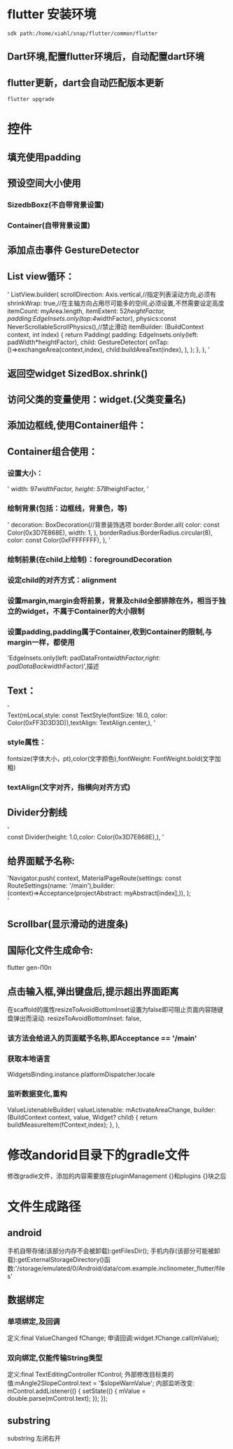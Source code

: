 # flutter 安装环境
	sdk path:/home/xiahl/snap/flutter/common/flutter
## Dart环境,配置flutter环境后，自动配置dart环境
## flutter更新，dart会自动匹配版本更新
	flutter upgrade   
# 控件
## 填充使用padding
## 预设空间大小使用
### SizedbBoxz(不自带背景设置)
### Container(自带背景设置)
## 添加点击事件 GestureDetector
## List view循环：
'
        ListView.builder(
          scrollDirection: Axis.vertical,//指定列表滚动方向,必须有
          shrinkWrap: true,//在主轴方向占用尽可能多的空间,必须设置,不然需要设定高度
          itemCount: myArea.length,
          itemExtent: 52*heightFactor,
          padding:EdgeInsets.only(top:4*widthFactor),
          physics:const NeverScrollableScrollPhysics(),//禁止滑动
          itemBuilder: (BuildContext context, int index) {
            return Padding(
              padding: EdgeInsets.only(left: padWidth*heightFactor),
              child: GestureDetector(
                onTap:()=>exchangeArea(context,index),
                child:buildAreaText(index),
              ),
            );
          },
        ),
      '  
## 返回空widget SizedBox.shrink()
## 访问父类的变量使用：widget.(父类变量名)
## 添加边框线,使用Container组件：  

## Container组合使用：
### 设置大小：
'
	width: 97*widthFactor,
        height: 578*heightFactor,
'
### 绘制背景(包括：边框线，背景色，等)
'
decoration: BoxDecoration(//背景装饰选项
	border:Border.all(
	  color: const Color(0x3D7E868E),
	  width: 1,
	),
	borderRadius:BorderRadius.circular(8),
	color: const Color(0xFFFFFFFF),
	),
'
### 绘制前景(在child上绘制)：foregroundDecoration
### 设定child的对齐方式：alignment
### 设置margin,margin会将前景，背景及child全部排除在外，相当于独立的widget，不属于Container的大小限制
### 设置padding,padding属于Container,收到Container的限制,与margin一样，都使用
'EdgeInsets.only(left: padDataFront*widthFactor,right: padDataBack*widthFactor)',描述
## Text：
'  
Text(mLocal,style: const TextStyle(fontSize: 16.0, color: Color(0xFF3D3D3D)),textAlign: TextAlign.center,),
'
### style属性：
fontsize(字体大小，pt),color(文字颜色),fontWeight: FontWeight.bold(文字加粗)
### textAlign(文字对齐，指横向对齐方式)
## Divider分割线
'  
const Divider(height: 1.0,color: Color(0x3D7E868E),),
'
## 给界面赋予名称:
'Navigator.push(
        context, MaterialPageRoute(settings: const RouteSettings(name: '/main'),builder: (context)=>Acceptance(projectAbstract: myAbstract[index],)),
    );  
'   
## Scrollbar(显示滑动的进度条)  
## 国际化文件生成命令:
flutter gen-l10n  
## 点击输入框,弹出键盘后,提示超出界面距离
在scaffold的属性resizeToAvoidBottomInset设置为false即可阻止页面内容随键盘弹出而滚动.
resizeToAvoidBottomInset: false,

### 该方法会给进入的页面赋予名称,即Acceptance == '/main'
### 获取本地语言
 WidgetsBinding.instance.platformDispatcher.locale
### 监听数据变化,重构
ValueListenableBuilder(
              valueListenable: mActivateAreaChange,
              builder: (BuildContext context, value, Widget? child) {
                return buildMeasureItem(fContext,index);
              },
            ),
# 修改andorid目录下的gradle文件
修改gradle文件，添加的内容需要放在pluginManagement {}和plugins {}块之后
# 文件生成路径
## android
手机自带存储(该部分内存不会被卸载):getFilesDir();
手机内存(该部分可能被卸载):getExternalStorageDirectory()函数:'/storage/emulated/0/Android/data/com.example.inclinometer_flutter/files'
## 数据绑定
### 单项绑定,及回调
定义:final ValueChanged<double> fChange;
申请回调:widget.fChange.call(mValue);
### 双向绑定,仅能传输String类型
定义:final TextEditingController fControl;
外部修改目标类的值:mAngle2SlopeControl.text = '$slopeWarnValue';
内部监听改变:
mControl.addListener(() {
      setState(() {
        mValue = double.parse(mControl.text);
      });
    });
## substring
substring 左闭右开



